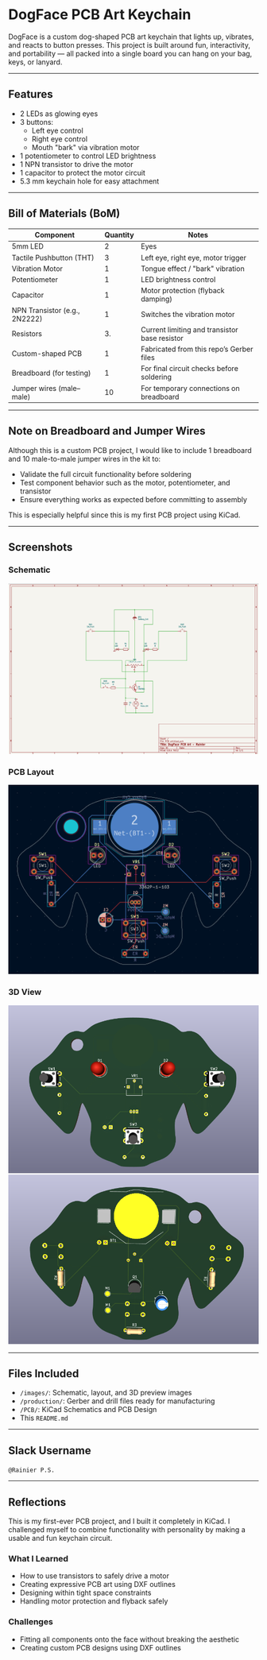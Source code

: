 # DogFace PCB Art Keychain

DogFace is a custom dog-shaped PCB art keychain that lights up, vibrates, and reacts to button presses. This project is built around fun, interactivity, and portability — all packed into a single board you can hang on your bag, keys, or lanyard.

---

## Features

- 2 LEDs as glowing eyes
- 3 buttons:
  - Left eye control
  - Right eye control
  - Mouth "bark" via vibration motor
- 1 potentiometer to control LED brightness
- 1 NPN transistor to drive the motor
- 1 capacitor to protect the motor circuit
- 5.3 mm keychain hole for easy attachment

---

## Bill of Materials (BoM)

| Component                      | Quantity         | Notes                                       |
|-------------------------------|------------------|---------------------------------------------|
| 5mm LED                       | 2                | Eyes                                        |
| Tactile Pushbutton (THT)      | 3                | Left eye, right eye, motor trigger          |
| Vibration Motor               | 1                | Tongue effect / "bark" vibration            |
| Potentiometer                 | 1                | LED brightness control                      |
| Capacitor                     | 1                | Motor protection (flyback damping)          |
| NPN Transistor (e.g., 2N2222) | 1                | Switches the vibration motor                |
| Resistors                     | 3.               | Current limiting and transistor base resistor |
| Custom-shaped PCB             | 1                | Fabricated from this repo’s Gerber files    |
| Breadboard (for testing)      | 1                | For final circuit checks before soldering   |
| Jumper wires (male–male)      | 10               | For temporary connections on breadboard     |

---

## Note on Breadboard and Jumper Wires

Although this is a custom PCB project, I would like to include 1 breadboard and 10 male-to-male jumper wires in the kit to:

- Validate the full circuit functionality before soldering
- Test component behavior such as the motor, potentiometer, and transistor
- Ensure everything works as expected before committing to assembly

This is especially helpful since this is my first PCB project using KiCad.

---

## Screenshots

### Schematic  
![Schematic](images/Schematics.png)

### PCB Layout  
![PCB Layout](images/PCB.png)

### 3D View  
![3D View](images/3D%20Model.png)
![3D View](images/3D%20Model-Back.png)

---

## Files Included

- `/images/`: Schematic, layout, and 3D preview images
- `/production/`: Gerber and drill files ready for manufacturing
- `/PCB/`: KiCad Schematics and PCB Design
- This `README.md`

---

## Slack Username

`@Rainier P.S.`

---

## Reflections

This is my first-ever PCB project, and I built it completely in KiCad. I challenged myself to combine functionality with personality by making a usable and fun keychain circuit.

### What I Learned

- How to use transistors to safely drive a motor
- Creating expressive PCB art using DXF outlines
- Designing within tight space constraints
- Handling motor protection and flyback safely

### Challenges

- Fitting all components onto the face without breaking the aesthetic
- Creating custom PCB designs using DXF outlines

